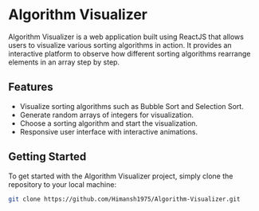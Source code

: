 # Algorithm Visualizer

Algorithm Visualizer is a web application built using ReactJS that allows users to visualize various sorting algorithms in action. It provides an interactive platform to observe how different sorting algorithms rearrange elements in an array step by step.

## Features

- Visualize sorting algorithms such as Bubble Sort and Selection Sort.
- Generate random arrays of integers for visualization.
- Choose a sorting algorithm and start the visualization.
- Responsive user interface with interactive animations.

## Getting Started

To get started with the Algorithm Visualizer project, simply clone the repository to your local machine:

```bash
git clone https://github.com/Himansh1975/Algorithm-Visualizer.git
